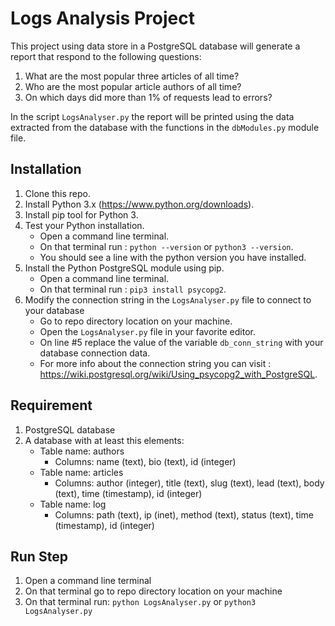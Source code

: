 # Logs Analysis Project

This project using data store in a PostgreSQL database will generate a report that respond to the following questions:
1. What are the most popular three articles of all time?
2. Who are the most popular article authors of all time?
3. On which days did more than 1% of requests lead to errors? 

In  the script ```LogsAnalyser.py``` the report will be printed using the data extracted from the database with the functions in the ```dbModules.py``` module file.

## Installation

1. Clone this repo.
2. Install Python 3.x (https://www.python.org/downloads).
3. Install pip tool for Python 3.
4. Test your Python installation.
    * Open a command line terminal.
    * On that terminal run : ```python --version``` or ```python3 --version```.
    * You should see a line with the python version you have installed.
5. Install the Python PostgreSQL module using pip.
    * Open a command line terminal.
    * On that terminal run : ```pip3 install psycopg2```.
6. Modify the connection string in the ```LogsAnalyser.py``` file to connect to your database
    * Go to repo directory location on your machine.
    * Open the ```LogsAnalyser.py``` file in your favorite editor.
    * On line #5 replace the value of the variable ```db_conn_string``` with your database connection data. 
    * For more info about the connection string you can visit : https://wiki.postgresql.org/wiki/Using_psycopg2_with_PostgreSQL.
        


## Requirement

1. PostgreSQL database
2. A database with at least this elements:
    * Table name: authors 
        - Columns:
            name (text),
            bio (text),
            id (integer)
    * Table name: articles
        - Columns:
            author (integer),
            title (text),
            slug (text),
            lead (text),
            body (text),
            time (timestamp),
            id (integer) 
    * Table name: log
        - Columns:
            path (text),
            ip (inet),
            method (text),
            status (text),
            time (timestamp),
            id (integer)


## Run Step

1. Open a command line terminal
2. On that terminal go to repo directory location on your machine
3. On that terminal run: ```python LogsAnalyser.py``` or ```python3 LogsAnalyser.py```